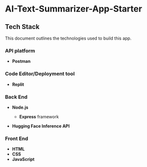 # AI-Text-Summarizer-App-Starter
## Tech Stack

This document outlines the technologies used to build this app.

### API platform

* **Postman** 

### Code Editor/Deployment tool

* **Replit** 

### Back End

* **Node.js** 
    * **Express** framework

* **Hugging Face Inference API** 

### Front End

* **HTML**
* **CSS**
* **JavaScript**
